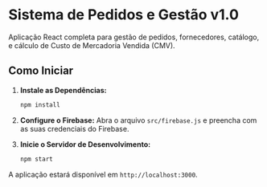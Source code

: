 # Sistema de Pedidos e Gestão v1.0

Aplicação React completa para gestão de pedidos, fornecedores, catálogo, e cálculo de Custo de Mercadoria Vendida (CMV).

## Como Iniciar

1.  **Instale as Dependências:**
    ```bash
    npm install
    ```

2.  **Configure o Firebase:**
    Abra o arquivo `src/firebase.js` e preencha com as suas credenciais do Firebase.

3.  **Inicie o Servidor de Desenvolvimento:**
    ```bash
    npm start
    ```

A aplicação estará disponível em `http://localhost:3000`.